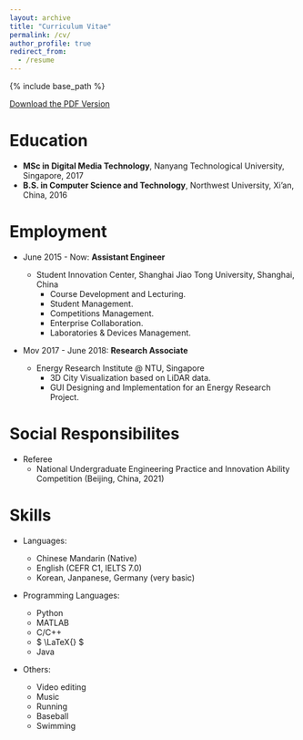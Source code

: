 ```yaml
---
layout: archive
title: "Curriculum Vitae"
permalink: /cv/
author_profile: true
redirect_from:
  - /resume
---
```


{% include base_path %}

[Download the PDF Version](/files/CV_Weiming_Zhao.pdf)

Education
======
* **MSc in Digital Media Technology**, Nanyang Technological University, Singapore, 2017
* **B.S. in Computer Science and Technology**, Northwest University, Xi’an, China, 2016

Employment
======
* June 2015 - Now: **Assistant Engineer**
  * Student Innovation Center, Shanghai Jiao Tong University, Shanghai, China
    * Course Development and Lecturing.
    * Student Management.
    * Competitions Management.
    * Enterprise Collaboration.
    * Laboratories & Devices Management.

* Mov 2017 - June 2018: **Research Associate**
  * Energy Research Institute @ NTU, Singapore
    * 3D City Visualization based on LiDAR data.
    * GUI Designing and Implementation for an Energy Research Project.
  

Social Responsibilites
======
* Referee
  * National Undergraduate Engineering Practice and Innovation Ability Competition (Beijing, China, 2021)

Skills
======
* Languages: 
  * Chinese Mandarin (Native)
  * English (CEFR C1, IELTS 7.0)
  * Korean, Janpanese, Germany (very basic)

* Programming Languages: 
  * Python
  * MATLAB
  * C/C++
  * $ \LaTeX{} $
  * Java
 
* Others:
  * Video editing
  * Music
  * Running
  * Baseball
  * Swimming

<!-- Publications
======
  <ul>{% for post in site.publications %}
    {% include archive-single-cv.html %}
  {% endfor %}</ul>
  
Talks
======
  <ul>{% for post in site.talks %}
    {% include archive-single-talk-cv.html %}
  {% endfor %}</ul>
  
Teaching
======
  <ul>{% for post in site.teaching %}
    {% include archive-single-cv.html %}
  {% endfor %}</ul>
  
Service and leadership
======
* Currently signed in to 43 different slack teams -->
